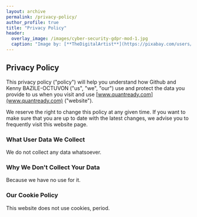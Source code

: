 ```yaml
---
layout: archive
permalink: /privacy-policy/
author_profile: true
title: "Privacy Policy"
header:
  overlay_image: /images/cyber-security-gdpr-mod-1.jpg
  caption: "Image by: [**TheDigitalArtist**](https://pixabay.com/users/TheDigitalArtist-202249/)"
---
```

## Privacy Policy

This privacy policy ("policy") will help you understand how Github and Kenny BAZILE-OCTUVON ("us", "we", "our") use and protect the data you provide to us when you visit and use [www.quantready.com](www.quantready.com) ("website").

We reserve the right to change this policy at any given time. If you want to make sure that you are up to date with the latest changes, we advise you to frequently visit this website page.

### What User Data We Collect

We do not collect any data whatsoever.

### Why We Don't Collect Your Data

Because we have no use for it.

### Our Cookie Policy

This website does not use cookies, period.
